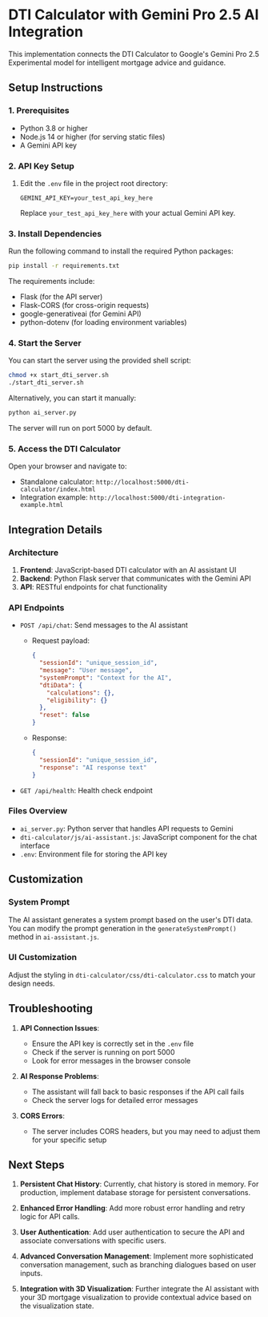 # DTI Calculator with Gemini Pro 2.5 AI Integration

This implementation connects the DTI Calculator to Google's Gemini Pro 2.5 Experimental model for intelligent mortgage advice and guidance.

## Setup Instructions

### 1. Prerequisites

- Python 3.8 or higher
- Node.js 14 or higher (for serving static files)
- A Gemini API key

### 2. API Key Setup

1. Edit the `.env` file in the project root directory:
   ```
   GEMINI_API_KEY=your_test_api_key_here
   ```
   Replace `your_test_api_key_here` with your actual Gemini API key.

### 3. Install Dependencies

Run the following command to install the required Python packages:

```bash
pip install -r requirements.txt
```

The requirements include:
- Flask (for the API server)
- Flask-CORS (for cross-origin requests)
- google-generativeai (for Gemini API)
- python-dotenv (for loading environment variables)

### 4. Start the Server

You can start the server using the provided shell script:

```bash
chmod +x start_dti_server.sh
./start_dti_server.sh
```

Alternatively, you can start it manually:

```bash
python ai_server.py
```

The server will run on port 5000 by default.

### 5. Access the DTI Calculator

Open your browser and navigate to:
- Standalone calculator: `http://localhost:5000/dti-calculator/index.html`
- Integration example: `http://localhost:5000/dti-integration-example.html`

## Integration Details

### Architecture

1. **Frontend**: JavaScript-based DTI calculator with an AI assistant UI
2. **Backend**: Python Flask server that communicates with the Gemini API
3. **API**: RESTful endpoints for chat functionality

### API Endpoints

- `POST /api/chat`: Send messages to the AI assistant
  - Request payload:
    ```json
    {
      "sessionId": "unique_session_id",
      "message": "User message",
      "systemPrompt": "Context for the AI",
      "dtiData": {
        "calculations": {},
        "eligibility": {}
      },
      "reset": false
    }
    ```
  - Response:
    ```json
    {
      "sessionId": "unique_session_id",
      "response": "AI response text"
    }
    ```

- `GET /api/health`: Health check endpoint

### Files Overview

- `ai_server.py`: Python server that handles API requests to Gemini
- `dti-calculator/js/ai-assistant.js`: JavaScript component for the chat interface
- `.env`: Environment file for storing the API key

## Customization

### System Prompt

The AI assistant generates a system prompt based on the user's DTI data. You can modify the prompt generation in the `generateSystemPrompt()` method in `ai-assistant.js`.

### UI Customization

Adjust the styling in `dti-calculator/css/dti-calculator.css` to match your design needs.

## Troubleshooting

1. **API Connection Issues**:
   - Ensure the API key is correctly set in the `.env` file
   - Check if the server is running on port 5000
   - Look for error messages in the browser console

2. **AI Response Problems**:
   - The assistant will fall back to basic responses if the API call fails
   - Check the server logs for detailed error messages

3. **CORS Errors**:
   - The server includes CORS headers, but you may need to adjust them for your specific setup

## Next Steps

1. **Persistent Chat History**: Currently, chat history is stored in memory. For production, implement database storage for persistent conversations.

2. **Enhanced Error Handling**: Add more robust error handling and retry logic for API calls.

3. **User Authentication**: Add user authentication to secure the API and associate conversations with specific users.

4. **Advanced Conversation Management**: Implement more sophisticated conversation management, such as branching dialogues based on user inputs.

5. **Integration with 3D Visualization**: Further integrate the AI assistant with your 3D mortgage visualization to provide contextual advice based on the visualization state.